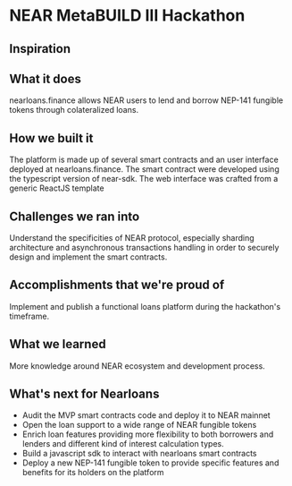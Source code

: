 # NEAR MetaBUILD III Hackathon

## Inspiration

## What it does
nearloans.finance allows NEAR users to lend and borrow NEP-141 fungible tokens through colateralized loans.

## How we built it
The platform is made up of several smart contracts and an user interface deployed at nearloans.finance.
The smart contract were developed using the typescript version of near-sdk.
The web interface was crafted from a generic ReactJS template

## Challenges we ran into
Understand the specificities of NEAR protocol, especially sharding architecture and asynchronous transactions handling in order to securely design and implement the smart contracts.  

## Accomplishments that we're proud of
Implement and publish a functional loans platform during the hackathon's timeframe.

## What we learned
More knowledge around NEAR ecosystem and development process.

## What's next for Nearloans
- Audit the MVP smart contracts code and deploy it to NEAR mainnet
- Open the loan support to a wide range of NEAR fungible tokens
- Enrich loan features providing more flexibility to both borrowers and lenders and different kind of interest calculation types.
- Build a javascript sdk to interact with nearloans smart contracts
- Deploy a new NEP-141 fungible token to provide specific features and benefits for its holders on the platform